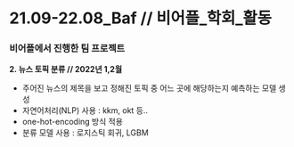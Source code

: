 # 21.09-22.08_Baf // 비어플_학회_활동
### 비어플에서 진행한 팀 프로젝트


**2. 뉴스 토픽 분류 // 2022년 1,2월**
 - 주어진 뉴스의 제목을 보고 정해진 토픽 중 어느 곳에 해당하는지 예측하는 모델 생성
 - 자연어처리(NLP) 사용 : kkm, okt 등..
 - one-hot-encoding 방식 적용
 - 분류 모델 사용 : 로지스틱 회귀, LGBM
